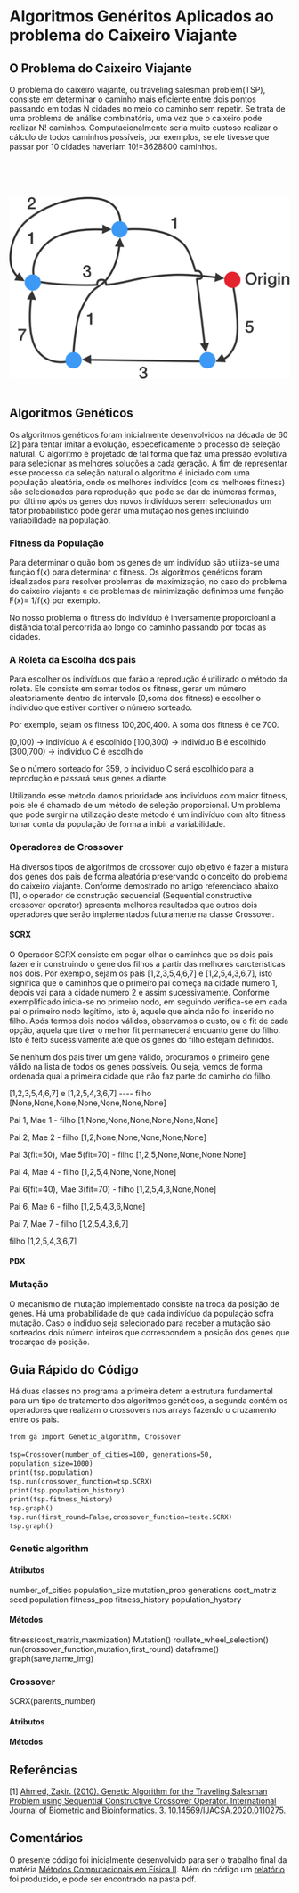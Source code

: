 # Algoritmos Genéritos Aplicados ao problema do Caixeiro Viajante
 
 ## O Problema do Caixeiro Viajante 

 O problema do caixeiro viajante, ou traveling salesman problem(TSP), consiste  em determinar o caminho mais eficiente entre dois pontos passando em todas N cidades no meio do caminho sem repetir. Se trata de uma problema de análise combinatória, uma vez que o caixeiro pode realizar N! caminhos. Computacionalmente seria muito custoso realizar o cálculo de todos caminhos possíveis, por exemplos, se ele tivesse que passar por 10 cidades haveriam 10!=3628800 caminhos.

<br/><br/>
 <br/><br/>
![image](/img/tsp.png)
 <br/><br/>

 



## Algoritmos Genéticos
 Os algoritmos genéticos foram inicialmente desenvolvidos na década de 60 [2] para tentar imitar a evolução, especeficamente o processo de seleção natural. O algoritmo é projetado de tal forma que faz uma pressão evolutiva para selecionar as melhores soluções a cada geração. A fim de representar esse processo da seleção natural o algoritmo é iniciado com uma população aleatória, onde os melhores indivídos (com os melhores fitness) são selecionados para reprodução que pode se dar de inúmeras formas, por último após os genes dos novos indivíduos serem selecionados um fator probabilistico pode gerar uma mutação nos genes incluindo variabilidade na população. 


### Fitness da População

Para determinar o quão bom os genes de um indivíduo são utiliza-se uma função f(x) para determinar o fitness. Os algoritmos genéticos foram idealizados para resolver problemas de maximização, no caso do problema do caixeiro viajante e de problemas de minimização definimos uma função F(x)= 1/f(x) por exemplo.

No nosso problema o fitness do indivíduo é inversamente proporcioanl a  distância total percorrida ao longo do caminho passando por todas as cidades. 

### A Roleta da Escolha dos pais

Para escolher os indivíduos que farão a reprodução é utilizado o método da roleta. Ele consiste em somar todos os fitness, gerar um número aleatoriamente dentro do intervalo [0,soma dos fitness) e escolher o indivíduo que estiver contiver o número sorteado.

Por exemplo, sejam os fitness 100,200,400. A soma dos fitness é de 700.

[0,100) -> indivíduo A é escolhido
[100,300) -> indivíduo B é escolhido
[300,700) -> indivíduo C é escolhido

Se o número sorteado for 359, o indivíduo C será escolhido para a reprodução e passará seus genes a diante

Utilizando esse método damos prioridade aos indivíduos com maior fitness, pois ele é chamado de um método de seleção proporcional. Um problema que pode surgir na utilização deste método é um indivíduo com alto fitness tomar conta da população de forma a inibir a variabilidade.


### Operadores de Crossover

Há diversos tipos de algoritmos de crossover cujo objetivo é fazer a mistura dos genes dos pais de forma aleatória preservando o conceito do problema do caixeiro viajante. Conforme demostrado no artigo referenciado abaixo [1], o operador de construção sequencial (Sequential constructive crossover operator) apresenta melhores resultados que outros dois operadores que serão implementados futuramente na classe Crossover.

#### SCRX

O Operador SCRX consiste em pegar olhar o caminhos que os dois pais fazer e ir construindo o gene dos filhos a partir das melhores carcterísticas nos dois. Por exemplo, sejam os pais [1,2,3,5,4,6,7] e [1,2,5,4,3,6,7], isto significa que o caminhos que o primeiro pai começa na cidade numero 1, depois vai para a cidade numero 2 e  assim sucessivamente. Conforme exemplificado inicia-se no primeiro nodo, em seguindo verifica-se em cada pai o primeiro nodo legítimo, isto é, aquele que ainda não foi inserido no filho. Após termos dois nodos válidos, observamos o custo, ou o fit de cada opção, aquela que tiver o melhor fit permanecerá enquanto gene do filho. Isto é feito sucessivamente até que os genes do filho estejam definidos.

Se nenhum dos pais tiver um gene válido, procuramos o primeiro gene válido na lista de todos os genes possíveis. Ou seja, vemos de forma ordenada qual a primeira cidade que não faz parte do caminho do filho.

[1,2,3,5,4,6,7] e [1,2,5,4,3,6,7] ---- filho [None,None,None,None,None,None,None]

Pai 1, Mae 1 - filho [1,None,None,None,None,None,None]

Pai 2, Mae 2 - filho [1,2,None,None,None,None,None]

Pai 3(fit=50), Mae 5(fit=70) - filho [1,2,5,None,None,None,None]

Pai 4, Mae 4 - filho [1,2,5,4,None,None,None]

Pai 6(fit=40), Mae 3(fit=70) - filho [1,2,5,4,3,None,None]

Pai 6, Mae 6 - filho [1,2,5,4,3,6,None]

Pai 7, Mae 7 - filho [1,2,5,4,3,6,7]

filho [1,2,5,4,3,6,7]

#### PBX 



### Mutação

O mecanismo de mutação implementado consiste na troca da posição de genes. Há uma probabilidade de que cada indivíduo da população sofra mutação. Caso o indíduo seja selecionado para receber a mutação são sorteados dois número inteiros que correspondem a posição dos genes que trocarçao de posição.

## Guia Rápido do Código 

Há duas classes no programa a primeira detem a estrutura fundamental para um tipo de tratamento dos algoritmos genéticos, a segunda contém os operadores que realizam o crossovers nos arrays fazendo o cruzamento entre os pais. 
```
from ga import Genetic_algorithm, Crossover

tsp=Crossover(number_of_cities=100, generations=50, population_size=1000)
print(tsp.population)
tsp.run(crossover_function=tsp.SCRX)
print(tsp.population_history)
print(tsp.fitness_history)
tsp.graph()
tsp.run(first_round=False,crossover_function=teste.SCRX)
tsp.graph()

```
### Genetic algorithm

#### Atributos

number_of_cities
population_size
mutation_prob
generations
cost_matriz
seed
population
fitness_pop
fitness_history
population_hystory



#### Métodos 

fitness(cost_matrix,maxmization)
Mutation()
roullete_wheel_selection()
run(crossover_function,mutation,first_round)
dataframe()
graph(save,name_img)

### Crossover

SCRX(parents_number)

#### Atributos

#### Métodos 


## Referências

[1] [Ahmed, Zakir. (2010). Genetic Algorithm for the Traveling Salesman Problem using Sequential Constructive Crossover Operator. International Journal of Biometric and Bioinformatics. 3. 10.14569/IJACSA.2020.0110275.](https://www.researchgate.net/publication/41847011_Genetic_Algorithm_for_the_Traveling_Salesman_Problem_using_Sequential_Constructive_Crossover_Operator) 

## Comentários

O presente código foi inicialmente desenvolvido para ser o trabalho final da matéria [Métodos Computacionais em Física II](). Além do código um [relatório](/pdf/relatorio.pdf) foi produzido, e pode ser encontrado na pasta pdf.